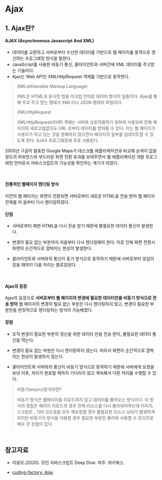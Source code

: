 # Ajax

## 1. Ajax란?

#### AJAX (Asynchronous Javascript And XML)

- 데이터를 교환하고 서버로부터 수신한 데이터를 기반으로 웹 페이지를 동적으로 갱신하는 프로그래밍 방식을 말한다. 
- JavaScript를 사용한 비동기 통신, 클라이언트와 서버간에 XML 데이터를 주고받는 기술이다.
- Ajax는 Web API인 XMLHttpRequest 객체를 기반으로 동작한다.

> XML(eXtensible Markup Language)
>
> XML은 HTML과 유사한 범용 마크업 언어로 데이터 형식의 일종이다. Ajax를 통해 주로 주고 받는 형태가 XML이나 JSON 형태의 파일이다.
>
> XMLHttpRequest
>
> XMLHttpRequest(XHR) 객체는 서버와 상호작용하기 위하여 사용되며 전체 페이지의 새로고침없이도 URL 로부터 데이터를 받아올 수 있다. 이는 웹 페이지가 사용자가 하고 있는 것을 방해하지 않으면서 페이지의 일부를 업데이트할 수 있도록 한다. AJAX 프로그래밍에 주로 사용된다. 

2005년 구글이 발표한 Google Maps가 데스크톱 애플리케이션과 비교해 손색이 없을 정도의 퍼포먼스와 부드러운 화면 전환 효과를 보여주면서 웹 애플리케이션 개발 프로그래밍 언어로서 자바스크립트의 가능성을 확인하는 계기가 되었다.

</br>

#### 전통적인 웹페이지 렌더링 방식

이전의 웹 페이지는 화면이 전환되면 서버로부터 새로운 HTML을 전송 받아 웹 페이지 전체를 처
음부터 다시 렌더링하였다. 

#### 단점

- 서버로부터 매번 HTML을 다시 전송 받기 때문에 불필요한 데이터 통신이 발생한다.

- 변경이 필요 없는 부분까지 처음부터 다시 렌더링해야 한다. 이로 인해 화면 전환시 화면이 순간적으로 깜박이는 현상이 발생한다.
- 클라이언트와 서버와의 통신이 동기 방식으로 동작하기 때문에 서버로부터 응답이 있을 때까지 다음 처리는 블로킹된다. 

</br>

#### Ajax의 등장

Ajax의 등장으로 **서버로부터 웹 페이지의 변경에 필요한 데이터만을 비동기 방식으로 전송 받아** 웹 페이지의 변경이 필요 없는 부분은 다시 렌더링하지 않고, 변경이 필요한 부분만을 한정적으로 렌더링하는 방식이 가능해졌다. 

#### 장점

- 오직 변경이 필요한 부분의 갱신을 위한 데이터 만을 전송 받아, 불필요한 데이터 통신을 막는다.
- 변경이 필요 없는 부분은 다시 렌더링하지 않는다. 따라서 화면이 순간적으로 깜박이는 현상이 발생하지 않는다.

- 클라이언트와 서버와의 통신이 비동기 방식으로 동작하기 때문에 서버에게 요청을 보낸 이후, 처리가 완료될 때까지 기다리지 않고 계속해서 다른 처리를 수행할 수 있다.

> 비동기(async)방식이란?
>
> 비동기 방식은 웹페이지를 리로드하지 않고 데이터를 불러오는 방식이다. 이 방식의 장점은 페이지 리로드의 경우 전체 리소스를 다시 불러와야하는데 이미지, 스크립트 , 기타 코드등을 모두 재요청할 경우 불필요한 리소스 낭비가 발생하게 되지만 비동기식 방식을 이용할 경우 필요한 부분만 불러와 사용할 수 있으므로 매우 큰 장점이 있다.

</br>



## 참고자료

- 이웅모.(2020). 모던 자바스크립트 Deep Dive. 파주: 위키북스.

- [coding-factory: Ajax](https://coding-factory.tistory.com/143)